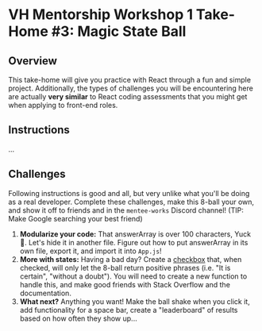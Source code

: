 # VH Mentorship Workshop 1 Take-Home #3: Magic State Ball

## Overview

This take-home will give you practice with React through a fun and simple project. Additionally, the types of challenges you will be encountering here are actually **very similar** to React coding assessments that you might get when applying to front-end roles.

## Instructions

...

## Challenges
Following instructions is good and all, but very unlike what you'll be doing as a real developer. Complete these challenges, make this 8-ball your own, and show it off to friends and in the `mentee-works` Discord channel! (TIP: Make Google searching your best friend)

1. **Modularize your code:** That answerArray is over 100 characters, Yuck 🤢. Let's hide it in another file. Figure out how to put answerArray in its own file, export it, and import it into `App.js`!
2. **More with states:** Having a bad day? Create a [checkbox](https://developer.mozilla.org/en-US/docs/Web/HTML/Element/input/checkbox) that, when checked, will only let the 8-ball return positive phrases (i.e. "It is certain", "without a doubt"). You will need to create a new function to handle this, and make good friends with Stack Overflow and the documentation.
3. **What next?** Anything you want! Make the ball shake when you click it, add functionality for a space bar, create a "leaderboard" of results based on how often they show up...
